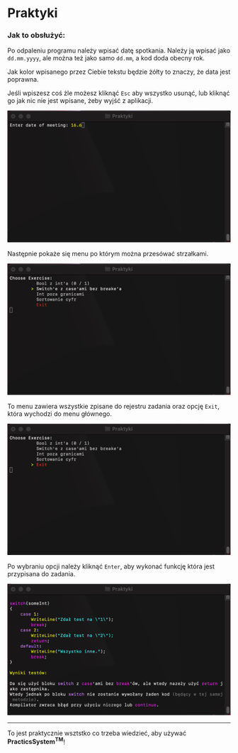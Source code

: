 # Praktyki

### Jak to obsłużyć:

Po odpaleniu programu należy wpisać datę spotkania. Należy ją wpisać jako `dd.mm.yyyy`, ale można też jako samo `dd.mm`, a kod doda obecny rok.

Jak kolor wpisanego przez Ciebie tekstu będzie żółty to znaczy, że data jest poprawna.

Jeśli wpiszesz coś żle możesz kliknąć `Esc` aby wszystko usunąć, lub kliknąć go jak nic nie jest wpisane, żeby wyjść z aplikacji.

![Entering Date](Instructions/EnteringDate.png)

Następnie pokaże się menu po którym można przesówać strzałkami.

![Choosing Exercise](Instructions/ChoosingExercise.png)

To menu zawiera wszystkie zpisane do rejestru zadania oraz opcję `Exit`, która wychodzi do menu głównego.

![Exiting App](Instructions/ExitingApp.png)

Po wybraniu opcji należy kliknąć `Enter`, aby wykonać funkcję która jest przypisana do zadania.

![Viewing Exercise](Instructions/ViewingExercise.png)

---

To jest praktycznie wsztstko co trzeba wiedzieć, aby używać __PracticsSystem<sup>TM</sup>__!
